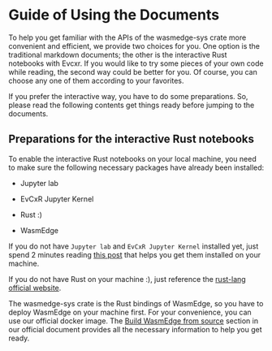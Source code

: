 
# Guide of Using the Documents

To help you get familiar with the APIs of the wasmedge-sys crate more convenient and efficient, we provide two choices for you. One option is the traditional markdown documents; the other is the interactive Rust notebooks with Evcxr. If you would like to try some pieces of your own code while reading, the second way could be better for you. Of course, you can choose any one of them according to your favorites.

If you prefer the interactive way, you have to do some preparations. So, please read the following contents get things ready before jumping to the documents.

## Preparations for the interactive Rust notebooks

To enable the interactive Rust notebooks on your local machine, you need to make sure the following necessary packages have already been installed:

- Jupyter lab

- EvCxR Jupyter Kernel

- Rust :)

- WasmEdge

If you do not have `Jupyter lab` and `EvCxR Jupyter Kernel` installed yet, just spend 2 minutes reading [this post](https://datacrayon.com/posts/programming/rust-notebooks/setup-anaconda-jupyter-and-rust/) that helps you get them installed on your machine.

If you do not have Rust on your machine :), just reference the [rust-lang official website](https://www.rust-lang.org/tools/install).

The wasmedge-sys crate is the Rust bindings of WasmEdge, so you have to deploy WasmEdge on your machine first. For your convenience, you can use our official docker image. The [Build WasmEdge from source](https://wasmedge.org/book/en/extend/build.html) section in our official document provides all the necessary information to help you get ready.
